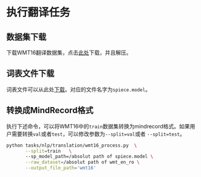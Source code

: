 # 执行翻译任务

## 数据集下载

下载WMT16翻译数据集，点击[此处](https://cdn-datasets.huggingface.co/translation/wmt_en_ro.tar.gz)下载，并且解压。

## 词表文件下载

词表文件可以从此处[下载](https://huggingface.co/t5-small/tree/main)。对应的文件名字为`spiece.model`。

## 转换成MindRecord格式

执行下述命令，可以将WMT16中的`train`数据集转换为mindrecord格式。如果用户需要转换`val`或者`test`，可以修改参数为`--split=val`或者
`--split=test`。

```bash
python tasks/nlp/translation/wmt16_process.py  \
       --split=train   \ 
       --sp_model_path=/absolut path of spiece.model \
       --raw_dataset=/absolut path of wmt_en_ro \
       --output_file_path='wmt16'
```



